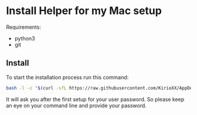 # Install Helper for my Mac setup

Requirements:
* python3
* git

## Install
To start the installation process run this command:

```sh
bash -l -c "$(curl -sfL https://raw.githubusercontent.com/KirioXX/AppDepInstaller/main/main.sh)"
```

It will ask you after the first setup for your user password.
So please keep an eye on your command line and provide your password.
